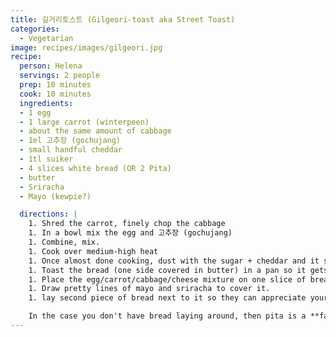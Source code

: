 ```yaml
---
title: 길거리토스트 (Gilgeori-toast aka Street Toast)
categories:
  - Vegetarian
image: recipes/images/gilgeori.jpg
recipe:
  person: Helena
  servings: 2 people
  prep: 10 minutes
  cook: 10 minutes
  ingredients:
  - 1 egg
  - 1 large carrot (winterpeen)
  - about the same amount of cabbage
  - 1el 고추장 (gochujang)
  - small handful cheddar
  - 1tl suiker
  - 4 slices white bread (OR 2 Pita)
  - butter
  - Sriracha
  - Mayo (kewpie?)

  directions: |
    1. Shred the carrot, finely chop the cabbage
    1. In a bowl mix the egg and 고추장 (gochujang)
    1. Combine, mix.
    1. Cook over medium-high heat
    1. Once almost done cooking, dust with the sugar + cheddar and it should melt.
    1. Toast the bread (one side covered in butter) in a pan so it gets nice and crispy. (Toaster the faster alternative)
    1. Place the egg/carrot/cabbage/cheese mixture on one slice of bread
    1. Draw pretty lines of mayo and sriracha to cover it.
    1. lay second piece of bread next to it so they can appreciate your beautiful work.

    In the case you don't have bread laying around, then pita is a **fantastic** alternative. Everything fits nicely in a toasted pita's pocket, and then it's all kept nicely inside while you eat it. 80% less messy than the bread version.
---
```


